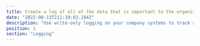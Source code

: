 ```yaml
---
title: Create a log of all of the data that is important to the organisation
date: "2022-08-13T211:10:03.284Z"
description: "Use write-only logging on your company systems to track access and maintain an audit log that can be used to track who accessed what and when."
position: 1
section: "Logging"
---
```

